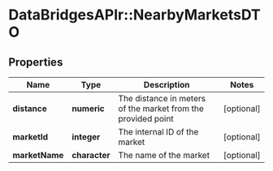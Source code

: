 # DataBridgesAPIr::NearbyMarketsDTO


## Properties
Name | Type | Description | Notes
------------ | ------------- | ------------- | -------------
**distance** | **numeric** | The distance in meters of the market from the provided point | [optional] 
**marketId** | **integer** | The internal ID of the market | [optional] 
**marketName** | **character** | The name of the market | [optional] 


